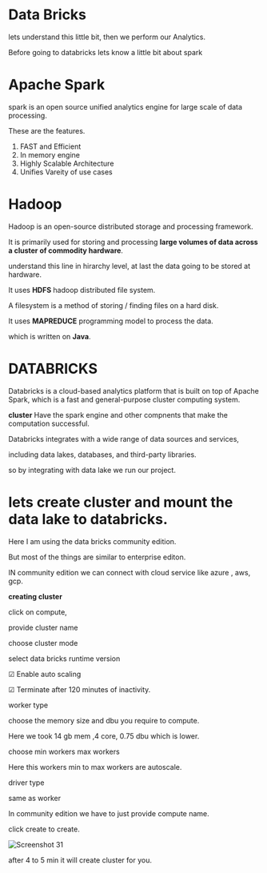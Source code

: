 # Data Bricks

lets understand this little bit, then we perform our Analytics.

Before going to databricks lets know a little bit about spark

# Apache Spark

spark is an open source unified analytics engine for large scale of data processing.

These are the features.

1) FAST and Efficient
2) In memory engine
3) Highly Scalable Architecture
4) Unifies Vareity of use cases

# Hadoop

Hadoop is an open-source distributed storage and processing framework. 

It is primarily used for storing and processing **large volumes of data across a cluster of commodity hardware**.

understand this line in hirarchy level, at last the data going to be stored at hardware.

It uses **HDFS** hadoop distributed file system.

A filesystem is a method of storing / finding files on a hard disk.

It uses **MAPREDUCE** programming model to process the data.

which is written on **Java**.

# DATABRICKS

Databricks is a cloud-based analytics platform that is built on top of Apache Spark, which is a fast and general-purpose cluster computing system. 

**cluster** Have the spark engine and other compnents that make the computation successful.

 Databricks integrates with a wide range of data sources and services,
 
 including data lakes, databases, and third-party libraries.

 so by integrating with data lake we run our project.

 # lets create cluster and mount the data lake to databricks.

 Here I am using the data bricks community edition.

 But most of the things are similar to enterprise editon.

 IN community edition we can connect with cloud service like azure , aws, gcp.

 **creating cluster**
 
click on compute,

provide cluster name

choose cluster mode

select data bricks runtime version
 
☑ Enable auto scaling

☑ Terminate after 120 minutes of inactivity.

worker type

choose the memory size and dbu you require to compute.  

Here we took 14 gb mem ,4 core, 0.75 dbu which is lower.       

choose min workers max workers

Here this workers min to max workers are autoscale.

driver type 

same as worker

In community edition we have to just provide compute name.

click create to create.

![Screenshot 31](https://github.com/rashmiranjan042/Azure_data_engineering_olympic_data/assets/106671482/d92d1e47-1f11-4597-8dc5-65454915abc5)

after 4 to 5 min it will create cluster for you.
